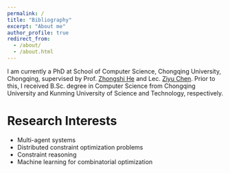 ```yaml
---
permalink: /
title: "Bibliography"
excerpt: "About me"
author_profile: true
redirect_from: 
  - /about/
  - /about.html
---
```


I am currently a PhD at School of Computer Science, Chongqing University, Chongqing, supervised by Prof. [Zhongshi He](http://www.cs.cqu.edu.cn/info/1274/3790.htm) and Lec. [Ziyu Chen](http://www.cs.cqu.edu.cn/info/1275/3801.htm). Prior to this, I received B.Sc. degree in Computer Science from Chongqing University and Kunming University of Science and Technology, respectively.

# Research Interests

- Multi-agent systems
- Distributed constraint optimization problems
- Constraint reasoning
- Machine learning for combinatorial optimization

